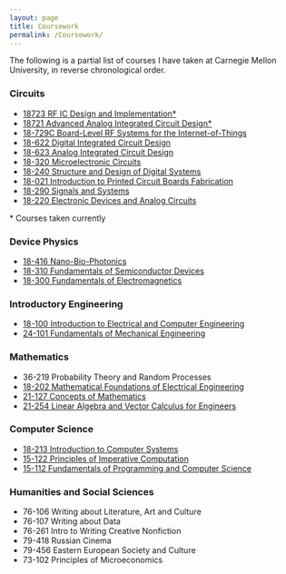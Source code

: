 ```yaml
---
layout: page
title: Coursework
permalink: /Coursework/
---
```


The following is a partial list of courses I have taken at Carnegie Mellon University, in reverse chronological order.

### Circuits
- [18723 RF IC Design and Implementation\*](https://courses.ece.cmu.edu/18723)
- [18721 Advanced Analog Integrated Circuit Design\*](https://courses.ece.cmu.edu/18721)
- [18-729C Board-Level RF Systems for the Internet-of-Things](https://courses.ece.cmu.edu/18729C)
- [18-622 Digital Integrated Circuit Design](https://courses.ece.cmu.edu/18622)
- [18-623 Analog Integrated Circuit Design](https://courses.ece.cmu.edu/18623)
- [18-320 Microelectronic Circuits](https://courses.ece.cmu.edu/18320)
- [18-240 Structure and Design of Digital Systems](https://courses.ece.cmu.edu/18240)
- [18-021 Introduction to Printed Circuit Boards Fabrication](https://courses.ece.cmu.edu/18021)
- [18-290 Signals and Systems](https://courses.ece.cmu.edu/18290)
- [18-220 Electronic Devices and Analog Circuits](https://courses.ece.cmu.edu/18220)

\* Courses taken currently

### Device Physics
- [18-416 Nano-Bio-Photonics](https://courses.ece.cmu.edu/18416)
- [18-310 Fundamentals of Semiconductor Devices](https://courses.ece.cmu.edu/18320)
- [18-300 Fundamentals of Electromagnetics](https://courses.ece.cmu.edu/18300)

### Introductory Engineering
- [18-100 Introduction to Electrical and Computer Engineering](https://courses.ece.cmu.edu/18100)
- [24-101 Fundamentals of Mechanical Engineering](https://www.meche.engineering.cmu.edu/education/courses/24-101.html)

### Mathematics
- 36-219 Probability Theory and Random Processes
- [18-202 Mathematical Foundations of Electrical Engineering](https://courses.ece.cmu.edu/18202)
- [21-127 Concepts of Mathematics](http://coursecatalog.web.cmu.edu/schools-colleges/melloncollegeofscience/departmentofmathematicalsciences/courses/#21-127:~:text=21%2D127%20Concepts%20of%20Mathematics)
- [21-254 Linear Algebra and Vector Calculus for Engineers](http://coursecatalog.web.cmu.edu/schools-colleges/melloncollegeofscience/departmentofmathematicalsciences/courses/#21-127:~:text=21%2D254%20Linear%20Algebra%20and%20Vector%20Calculus%20for%20Engineers)

### Computer Science
- [18-213 Introduction to Computer Systems](https://courses.ece.cmu.edu/18213)
- [15-122 Principles of Imperative Computation](https://www.cs.cmu.edu/~15122/about.shtml)
- [15-112 Fundamentals of Programming and Computer Science](https://www.kosbie.net/cmu/fall-20/15-112/index.html)

### Humanities and Social Sciences
- 76-106 Writing about Literature, Art and Culture
- 76-107 Writing about Data
- 76-261 Intro to Writing Creative Nonfiction
- 79-418 Russian Cinema
- 79-456 Eastern European Society and Culture
- 73-102 Principles of Microeconomics